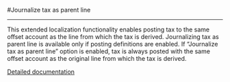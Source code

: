 #Journalize tax as parent line

-----

This extended localization functionality enables posting tax to the same offset account as the line from which the tax is derived. Journalizing tax as parent line is available only if posting definitions are enabled. If “Journalize tax as parent line” option is enabled, tax is always posted with the same offset account as the original line from which the tax is derived.

[Detailed documentation](http://axweb/D365O%20Localization%20Documents/D365O%20LOC_Additional%20GL%20setup.docx?Web=1)